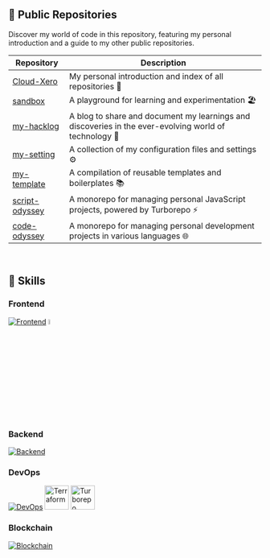 ## 🐼 Public Repositories
Discover my world of code in this repository, featuring my personal introduction and a guide to my other public repositories.

| Repository     | Description                                                                 |
| -------------- | --------------------------------------------------------------------------- |
| [Cloud-Xero](https://github.com/Cloud-Xero/Cloud-Xero)     | My personal introduction and index of all repositories 📖                   |
| [sandbox](https://github.com/Cloud-Xero/sandbox)           | A playground for learning and experimentation 🏖️                            |
| [my-hacklog](https://github.com/Cloud-Xero/my-hacklog) | A blog to share and document my learnings and discoveries in the ever-evolving world of technology 🚀 |
| [my-setting](https://github.com/Cloud-Xero/my-setting)     | A collection of my configuration files and settings ⚙️                       |
| [my-template](https://github.com/Cloud-Xero/my-template)    | A compilation of reusable templates and boilerplates 📚                        |
| [script-odyssey](https://github.com/Cloud-Xero/script-odyssey) | A monorepo for managing personal JavaScript projects, powered by Turborepo ⚡ |
| [code-odyssey](https://github.com/Cloud-Xero/code-odyssey)   | A monorepo for managing personal development projects in various languages 🌐 |

<br>

## 🐻 Skills
### Frontend
[![Frontend](https://skillicons.dev/icons?i=ts,react,nextjs,astro,tailwind,vite,threejs,supabase)](https://skillicons.dev)
<img src="https://raw.githubusercontent.com/bestofjs/bestofjs-webui/f2c2676e7e96c1a796109ff18534bd116eef009f/public/logos/trpc.svg" width="5%" alt="tRPC">

### Backend
[![Backend](https://skillicons.dev/icons?i=nodejs,express,ts,nestjs,jest,webpack,prisma,postgres,go,graphql)](https://skillicons.dev)

### DevOps
[![DevOps](https://skillicons.dev/icons?i=gcp,githubactions,docker)](https://skillicons.dev)
<img src="https://www.svgrepo.com/show/374122/terraform.svg" width="48" height="48" alt="Terraform">
<img src="https://raw.githubusercontent.com/bestofjs/bestofjs-webui/f2c2676e7e96c1a796109ff18534bd116eef009f/public/logos/turborepo.svg" width="48" height="48" alt="Turborepo">

### Blockchain
[![Blockchain](https://skillicons.dev/icons?i=solidity)](https://skillicons.dev)


<!-- [![Top Langs](https://github-readme-stats.vercel.app/api/top-langs/?username=cloud-xero)](https://github.com/anuraghazra/github-readme-stats) -->
